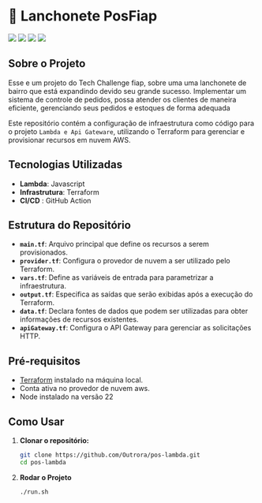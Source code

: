 # 🍔 Lanchonete PosFiap 
![](https://img.shields.io/badge/Amazon_AWS-FF9900?style=for-the-badge&logo=amazonaws&logoColor=white) ![](https://img.shields.io/badge/Terraform-7B42BC?style=for-the-badge&logo=terraform&logoColor=white) ![](https://img.shields.io/badge/JavaScript-323330?style=for-the-badge&logo=javascript&logoColor=F7DF1E) ![](https://img.shields.io/badge/GitHub_Actions-2088FF?style=for-the-badge&logo=github-actions&logoColor=white)

## Sobre o Projeto

Esse e um projeto do Tech Challenge fiap, sobre uma uma lanchonete de bairro que está expandindo devido seu grande sucesso. Implementar um sistema de controle de pedidos, possa atender os clientes de maneira eficiente, gerenciando seus pedidos e estoques de forma adequada


Este repositório contém a configuração de infraestrutura como código para o projeto `Lambda e Api Gateware`, utilizando o Terraform para gerenciar e provisionar recursos em nuvem AWS.

## Tecnologias Utilizadas

- **Lambda**: Javascript
- **Infrastrutura**: Terraform
- **CI/CD** : GitHub Action


## Estrutura do Repositório

- **`main.tf`**: Arquivo principal que define os recursos a serem provisionados.
- **`provider.tf`**: Configura o provedor de nuvem a ser utilizado pelo Terraform.
- **`vars.tf`**: Define as variáveis de entrada para parametrizar a infraestrutura.
- **`output.tf`**: Especifica as saídas que serão exibidas após a execução do Terraform.
- **`data.tf`**: Declara fontes de dados que podem ser utilizadas para obter informações de recursos existentes.
- **`apiGateway.tf`**: Configura o API Gateway para gerenciar as solicitações HTTP.


## Pré-requisitos

- [Terraform](https://www.terraform.io/downloads.html) instalado na máquina local.
- Conta ativa no provedor de nuvem aws.
- Node instalado na versão 22

## Como Usar

1. **Clonar o repositório:**

   ```bash
   git clone https://github.com/Outrora/pos-lambda.git
   cd pos-lambda 
    ```

2. **Rodar o Projeto**
    ```bash
    ./run.sh
   ```






